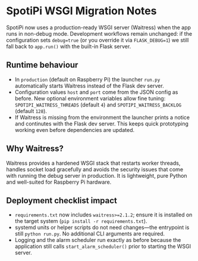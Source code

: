 # SpotiPi WSGI Migration Notes

SpotiPi now uses a production-ready WSGI server (Waitress) when the app
runs in non-debug mode. Development workflows remain unchanged: if the
configuration sets `debug=true` (or you override it via `FLASK_DEBUG=1`)
we still fall back to `app.run()` with the built-in Flask server.

## Runtime behaviour

- In `production` (default on Raspberry Pi) the launcher `run.py`
  automatically starts Waitress instead of the Flask dev server.
- Configuration values `host` and `port` come from the JSON config as
  before. New optional environment variables allow fine tuning:
  `SPOTIPI_WAITRESS_THREADS` (default `4`) and
  `SPOTIPI_WAITRESS_BACKLOG` (default `128`).
- If Waitress is missing from the environment the launcher prints a
  notice and continutes with the Flask dev server. This keeps quick
  prototyping working even before dependencies are updated.

## Why Waitress?

Waitress provides a hardened WSGI stack that restarts worker threads,
handles socket load gracefully and avoids the security issues that come
with running the debug server in production. It is lightweight, pure
Python and well-suited for Raspberry Pi hardware.

## Deployment checklist impact

- `requirements.txt` now includes `waitress>=2.1.2`; ensure it is
  installed on the target system (`pip install -r requirements.txt`).
- systemd units or helper scripts do not need changes—the entrypoint is
  still `python run.py`. No additional CLI arguments are required.
- Logging and the alarm scheduler run exactly as before because the
  application still calls `start_alarm_scheduler()` prior to starting the
  WSGI server.

